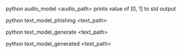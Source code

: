 python audio_model <audio_path>
  prints value of [0, 1] to std output

python text_model_phishing <text_path>

python text_model_generate <text_path>

python text_model_generated <text_path>